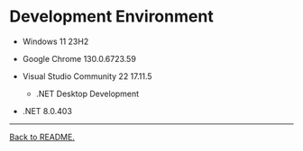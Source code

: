 # Development Environment

-   Windows 11 23H2

-   Google Chrome 130.0.6723.59

-   Visual Studio Community 22 17.11.5
    -   .NET Desktop Development

-   .NET 8.0.403

---

[Back to README.](/README.md)

